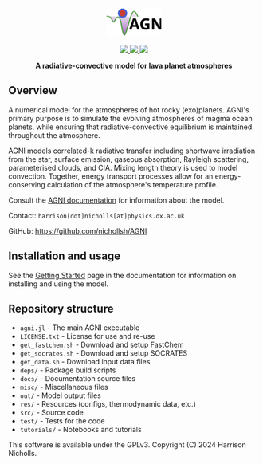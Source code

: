 <h1 align="center">
    <div>
        <img src="docs/src/assets/logo_title.svg" style="vertical-align: middle;" width="22%"/>
    </div>
</h1>

<p align="center">
  <a href="https://github.com/nichollsh/AGNI/actions/workflows/install_and_test.yml">
    <img src="https://github.com/nichollsh/AGNI/actions/workflows/install_and_test.yml/badge.svg">
  </a>
  <a href="https://nichollsh.github.io/AGNI/dev/">
    <img src="https://github.com/nichollsh/AGNI/actions/workflows/documentation.yml/badge.svg">
  </a>
  <a href="LICENSE.txt">
    <img src="https://img.shields.io/github/license/nichollsh/AGNI?label=License">
  </a>
</p>

<p align="center">
  <b>A radiative-convective model for lava planet atmospheres</b>
</p>


## Overview

A numerical model for the atmospheres of hot rocky (exo)planets. AGNI's primary purpose is to simulate the evolving atmospheres of magma ocean planets, while ensuring that radiative-convective equilibrium is maintained throughout the atmosphere.

AGNI models correlated-k radiative transfer including shortwave irradiation from the star, surface emission, gaseous absorption, Rayleigh scattering, parameterised clouds, and CIA. Mixing length theory is used to model convection. Together, energy transport processes allow for an energy-conserving calculation of the atmosphere's temperature profile.

Consult the [AGNI documentation](https://nichollsh.github.io/AGNI/) for information about the model.

Contact: `harrison[dot]nicholls[at]physics.ox.ac.uk`

GitHub: https://github.com/nichollsh/AGNI


## Installation and usage
See the [Getting Started](https://nichollsh.github.io/AGNI/dev/setup/) page in the documentation for information on installing and using the model.

## Repository structure
* `agni.jl`         - The main AGNI executable
* `LICENSE.txt`     - License for use and re-use
* `get_fastchem.sh` - Download and setup FastChem
* `get_socrates.sh` - Download and setup SOCRATES
* `get_data.sh`     - Download input data files
* `deps/`           - Package build scripts
* `docs/`           - Documentation source files
* `misc/`           - Miscellaneous files
* `out/`            - Model output files
* `res/`            - Resources (configs, thermodynamic data, etc.)
* `src/`            - Source code
* `test/`           - Tests for the code
* `tutorials/`      - Notebooks and tutorials

This software is available under the GPLv3. Copyright (C) 2024 Harrison Nicholls.
